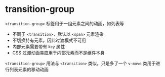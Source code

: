 # transition-group

`<transition-group>` 标签用于一组元素之间的动画，如列表等

* 不同于 `<transition>`，默认以 `<span>` 元素渲染
* 不切换特有元素，因此过渡模式不可用
* 内部元素需要带有 `key` 属性
* CSS 过渡动画类应用于内部元素而不是组件本身

`<transition-group>` 用法与 `<transition>` 类似，只是多了一个 `v-move` 类用于进行列表元素的移动动画
